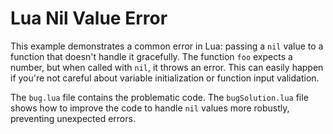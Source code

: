 # Lua Nil Value Error

This example demonstrates a common error in Lua: passing a `nil` value to a function that doesn't handle it gracefully.  The function `foo` expects a number, but when called with `nil`, it throws an error. This can easily happen if you're not careful about variable initialization or function input validation.

The `bug.lua` file contains the problematic code. The `bugSolution.lua` file shows how to improve the code to handle `nil` values more robustly, preventing unexpected errors.